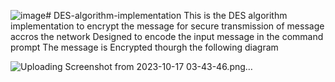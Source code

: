 ![image](https://github.com/yonasyifter/DES-algorithm-implementation/assets/36745357/bda2edfd-4b08-495f-9d47-598a12983a20)# DES-algorithm-implementation
This is the DES algorithm implementation to encrypt the message for secure transmission of message accros the network
Designed to encode the input message in the command prompt
The message is Encrypted thourgh the following diagram

![Uploading Screenshot from 2023-10-17 03-43-46.png…]()

